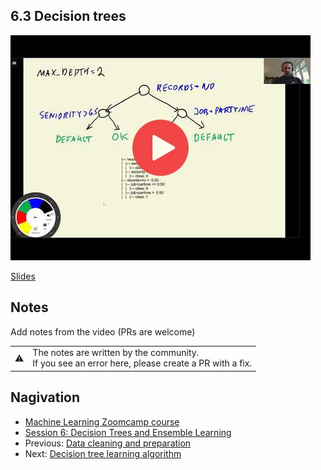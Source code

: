 ## 6.3 Decision trees

<a href="https://www.youtube.com/watch?v=YGiQvFbSIg8"><img src="images/thumbnail-6-03.jpg"></a>

[Slides](https://www.slideshare.net/AlexeyGrigorev/ml-zoomcamp-6-decision-trees-and-ensemble-learning)


## Notes

Add notes from the video (PRs are welcome)


<table>
   <tr>
      <td>⚠️</td>
      <td>
         The notes are written by the community. <br>
         If you see an error here, please create a PR with a fix.
      </td>
   </tr>
</table>


## Nagivation

* [Machine Learning Zoomcamp course](../)
* [Session 6: Decision Trees and Ensemble Learning](./)
* Previous: [Data cleaning and preparation](02-data-prep.md)
* Next: [Decision tree learning algorithm](04-decision-tree-learning.md)